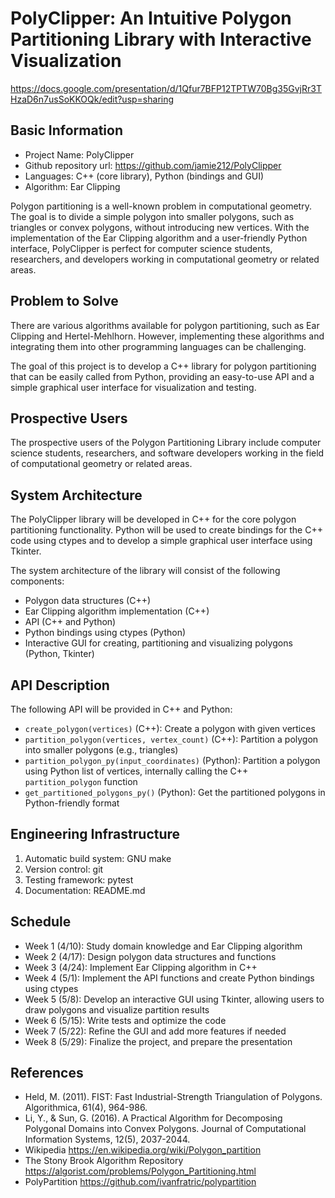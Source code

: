 # PolyClipper: An Intuitive Polygon Partitioning Library with Interactive Visualization

https://docs.google.com/presentation/d/1Qfur7BFP12TPTW70Bg35GvjRr3THzaD6n7usSoKKOQk/edit?usp=sharing

## Basic Information

* Project Name: PolyClipper
* Github repository url: https://github.com/jamie212/PolyClipper
* Languages: C++ (core library), Python (bindings and GUI)
* Algorithm: Ear Clipping

Polygon partitioning is a well-known problem in computational geometry. The goal is to divide a simple polygon into smaller polygons, such as triangles or convex polygons, without introducing new vertices. With the implementation of the Ear Clipping algorithm and a user-friendly Python interface, PolyClipper is perfect for computer science students, researchers, and developers working in computational geometry or related areas.

## Problem to Solve

There are various algorithms available for polygon partitioning, such as Ear Clipping and Hertel-Mehlhorn. However, implementing these algorithms and integrating them into other programming languages can be challenging.

The goal of this project is to develop a C++ library for polygon partitioning that can be easily called from Python, providing an easy-to-use API and a simple graphical user interface for visualization and testing.

## Prospective Users

The prospective users of the Polygon Partitioning Library include computer science students, researchers, and software developers working in the field of computational geometry or related areas.

## System Architecture

The PolyClipper library will be developed in C++ for the core polygon partitioning functionality. Python will be used to create bindings for the C++ code using ctypes and to develop a simple graphical user interface using Tkinter.

The system architecture of the library will consist of the following components:

* Polygon data structures (C++)
* Ear Clipping algorithm implementation (C++)
* API (C++ and Python)
* Python bindings using ctypes (Python)
* Interactive GUI for creating, partitioning and visualizing polygons (Python, Tkinter)

## API Description

The following API will be provided in C++ and Python:

* `create_polygon(vertices)` (C++): Create a polygon with given vertices
* `partition_polygon(vertices, vertex_count)` (C++): Partition a polygon into smaller polygons (e.g., triangles)
* `partition_polygon_py(input_coordinates)` (Python): Partition a polygon using Python list of vertices, internally calling the C++ `partition_polygon` function
* `get_partitioned_polygons_py()` (Python): Get the partitioned polygons in Python-friendly format


## Engineering Infrastructure

1. Automatic build system: GNU make
2. Version control: git
3. Testing framework: pytest
4. Documentation: README.md

## Schedule

* Week 1 (4/10): Study domain knowledge and Ear Clipping algorithm
* Week 2 (4/17): Design polygon data structures and functions
* Week 3 (4/24): Implement Ear Clipping algorithm in C++
* Week 4 (5/1): Implement the API functions and create Python bindings using ctypes
* Week 5 (5/8): Develop an interactive GUI using Tkinter, allowing users to draw polygons and visualize partition results
* Week 6 (5/15): Write tests and optimize the code
* Week 7 (5/22): Refine the GUI and add more features if needed
* Week 8 (5/29): Finalize the project, and prepare the presentation

## References

* Held, M. (2011). FIST: Fast Industrial-Strength Triangulation of Polygons. Algorithmica, 61(4), 964-986. 
* Li, Y., & Sun, G. (2016). A Practical Algorithm for Decomposing Polygonal Domains into Convex Polygons. Journal of Computational Information Systems, 12(5), 2037-2044. 
* Wikipedia https://en.wikipedia.org/wiki/Polygon_partition
* The Stony Brook Algorithm Repository https://algorist.com/problems/Polygon_Partitioning.html
* PolyPartition https://github.com/ivanfratric/polypartition




